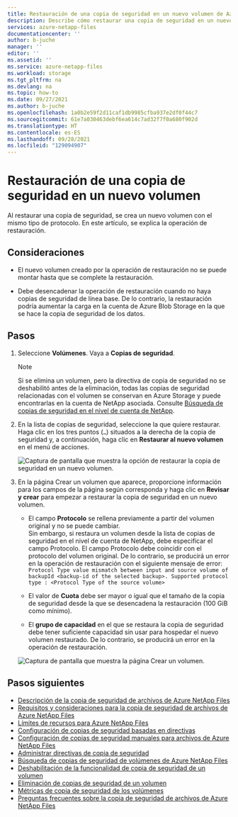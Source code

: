 ```yaml
---
title: Restauración de una copia de seguridad en un nuevo volumen de Azure NetApp Files | Microsoft Docs
description: Describe cómo restaurar una copia de seguridad en un nuevo volumen.
services: azure-netapp-files
documentationcenter: ''
author: b-juche
manager: ''
editor: ''
ms.assetid: ''
ms.service: azure-netapp-files
ms.workload: storage
ms.tgt_pltfrm: na
ms.devlang: na
ms.topic: how-to
ms.date: 09/27/2021
ms.author: b-juche
ms.openlocfilehash: 1a0b2e59f2d11caf1db9985cfba937e2df0f44c7
ms.sourcegitcommit: 61e7a030463debf6ea614c7ad32f7f0a680f902d
ms.translationtype: HT
ms.contentlocale: es-ES
ms.lasthandoff: 09/28/2021
ms.locfileid: "129094907"
---
```

# <a name="restore-a-backup-to-a-new-volume"></a>Restauración de una copia de seguridad en un nuevo volumen

Al restaurar una copia de seguridad, se crea un nuevo volumen con el mismo tipo de protocolo. En este artículo, se explica la operación de restauración. 

## <a name="considerations"></a>Consideraciones

* El nuevo volumen creado por la operación de restauración no se puede montar hasta que se complete la restauración. 

* Debe desencadenar la operación de restauración cuando no haya copias de seguridad de línea base. De lo contrario, la restauración podría aumentar la carga en la cuenta de Azure Blob Storage en la que se hace la copia de seguridad de los datos. 

## <a name="steps"></a>Pasos

1. Seleccione **Volúmenes**. Vaya a **Copias de seguridad**.

    > [!NOTE]
    > Si se elimina un volumen, pero la directiva de copia de seguridad no se deshabilitó antes de la eliminación, todas las copias de seguridad relacionadas con el volumen se conservan en Azure Storage y puede encontrarlas en la cuenta de NetApp asociada.  Consulte [Búsqueda de copias de seguridad en el nivel de cuenta de NetApp](backup-search.md#search-backups-at-netapp-account-level).


2. En la lista de copias de seguridad, seleccione la que quiere restaurar. Haga clic en los tres puntos (`…`) situados a la derecha de la copia de seguridad y, a continuación, haga clic en **Restaurar al nuevo volumen** en el menú de acciones.   

    ![Captura de pantalla que muestra la opción de restaurar la copia de seguridad en un nuevo volumen.](../media/azure-netapp-files/backup-restore-new-volume.png)

3. En la página Crear un volumen que aparece, proporcione información para los campos de la página según corresponda y haga clic en **Revisar y crear** para empezar a restaurar la copia de seguridad en un nuevo volumen.   

    * El campo **Protocolo** se rellena previamente a partir del volumen original y no se puede cambiar.    
        Sin embargo, si restaura un volumen desde la lista de copias de seguridad en el nivel de cuenta de NetApp, debe especificar el campo Protocolo. El campo Protocolo debe coincidir con el protocolo del volumen original. De lo contrario, se producirá un error en la operación de restauración con el siguiente mensaje de error:  
        `Protocol Type value mismatch between input and source volume of backupId <backup-id of the selected backup>. Supported protocol type : <Protocol Type of the source volume>`

    * El valor de **Cuota** debe ser mayor o igual que el tamaño de la copia de seguridad desde la que se desencadena la restauración (100 GiB como mínimo).

    * El **grupo de capacidad** en el que se restaura la copia de seguridad debe tener suficiente capacidad sin usar para hospedar el nuevo volumen restaurado. De lo contrario, se producirá un error en la operación de restauración.   

    ![Captura de pantalla que muestra la página Crear un volumen.](../media/azure-netapp-files/backup-restore-create-volume.png)

## <a name="next-steps"></a>Pasos siguientes  

* [Descripción de la copia de seguridad de archivos de Azure NetApp Files](backup-introduction.md)
* [Requisitos y consideraciones para la copia de seguridad de archivos de Azure NetApp Files](backup-requirements-considerations.md)
* [Límites de recursos para Azure NetApp Files](azure-netapp-files-resource-limits.md)
* [Configuración de copias de seguridad basadas en directivas](backup-configure-policy-based.md)
* [Configuración de copias de seguridad manuales para archivos de Azure NetApp Files](backup-configure-manual.md)
* [Administrar directivas de copia de seguridad](backup-manage-policies.md)
* [Búsqueda de copias de seguridad de volúmenes de Azure NetApp Files](backup-search.md)
* [Deshabilitación de la funcionalidad de copia de seguridad de un volumen](backup-disable.md)
* [Eliminación de copias de seguridad de un volumen](backup-delete.md)
* [Métricas de copia de seguridad de los volúmenes](azure-netapp-files-metrics.md#volume-backup-metrics)
* [Preguntas frecuentes sobre la copia de seguridad de archivos de Azure NetApp Files](azure-netapp-files-faqs.md#azure-netapp-files-backup-faqs)




